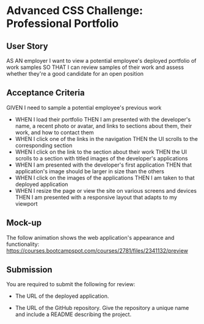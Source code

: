 # Advanced CSS Challenge: Professional Portfolio


## User Story

AS AN employer
I want to view a potential employee's deployed portfolio of work samples SO THAT I can review samples of their work and assess whether they're a good candidate for an open position

## Acceptance Criteria

GIVEN I need to sample a potential employee's previous work
* WHEN I load their portfolio
THEN I am presented with the developer's name, a recent photo or avatar, and links to sections about them, their work, and how to contact them
* WHEN I click one of the links in the navigation
THEN the UI scrolls to the corresponding section
* WHEN I click on the link to the section about their work
THEN the UI scrolls to a section with titled images of the developer's applications
* WHEN I am presented with the developer's first application
THEN that application's image should be larger in size than the others
* WHEN I click on the images of the applications
THEN I am taken to that deployed application
* WHEN I resize the page or view the site on various screens and devices
THEN I am presented with a responsive layout that adapts to my viewport

## Mock-up

The follow animation shows the web application's appearance and functionality: https://courses.bootcampspot.com/courses/2781/files/2341132/preview

## Submission

You are required to submit the following for review:

* The URL of the deployed application.

* The URL of the GitHub repository. Give the repository a unique name and include a README describing the project.